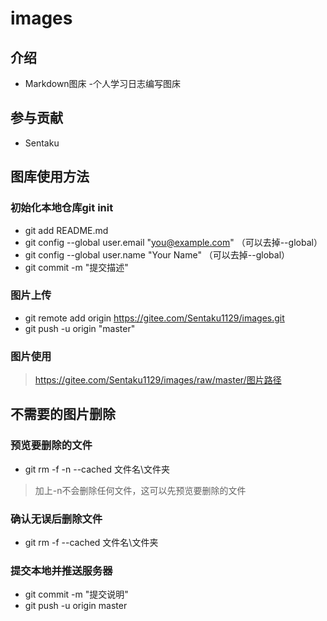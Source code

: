# images

## 介绍

- Markdown图床
-个人学习日志编写图床

## 参与贡献

- Sentaku

## 图库使用方法

### 初始化本地仓库git init

- git add README.md
- git config --global user.email "you@example.com" （可以去掉--global）
- git config --global user.name "Your Name" （可以去掉--global）
- git commit -m "提交描述"

### 图片上传

- git remote add origin <https://gitee.com/Sentaku1129/images.git>
- git push -u origin "master"

### 图片使用  

> <https://gitee.com/Sentaku1129/images/raw/master/图片路径>

## 不需要的图片删除

### 预览要删除的文件  

- git rm -f -n --cached 文件名\文件夹  

> 加上-n不会删除任何文件，这可以先预览要删除的文件

### 确认无误后删除文件

- git rm -f --cached 文件名\文件夹

### 提交本地并推送服务器

- git commit -m "提交说明"
- git push -u origin master
